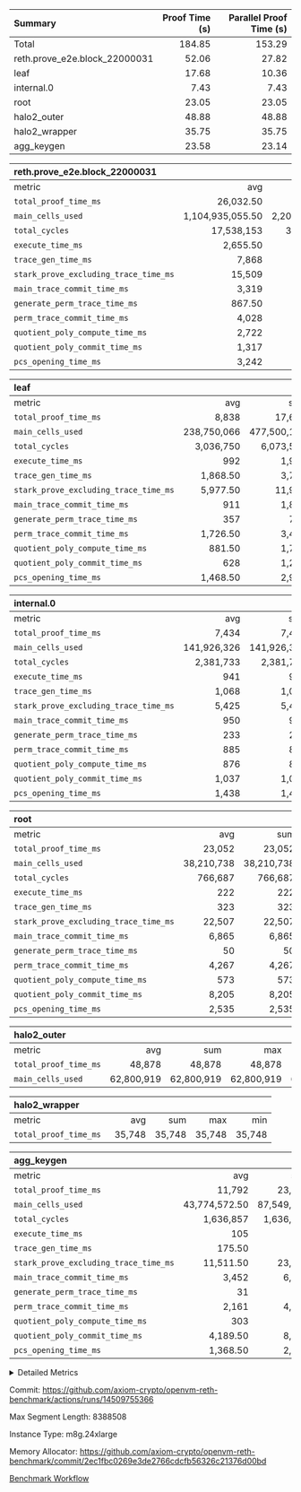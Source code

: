 | Summary | Proof Time (s) | Parallel Proof Time (s) |
|:---|---:|---:|
| Total |  184.85 |  153.29 |
| reth.prove_e2e.block_22000031 |  52.06 |  27.82 |
| leaf |  17.68 |  10.36 |
| internal.0 |  7.43 |  7.43 |
| root |  23.05 |  23.05 |
| halo2_outer |  48.88 |  48.88 |
| halo2_wrapper |  35.75 |  35.75 |
| agg_keygen |  23.58 |  23.14 |


| reth.prove_e2e.block_22000031 |||||
|:---|---:|---:|---:|---:|
|metric|avg|sum|max|min|
| `total_proof_time_ms ` |  26,032.50 |  52,065 |  27,822 |  24,243 |
| `main_cells_used     ` |  1,104,935,055.50 |  2,209,870,111 |  1,205,688,998 |  1,004,181,113 |
| `total_cycles        ` |  17,538,153 |  35,076,306 |  21,399,072 |  13,677,234 |
| `execute_time_ms     ` |  2,655.50 |  5,311 |  3,414 |  1,897 |
| `trace_gen_time_ms   ` |  7,868 |  15,736 |  9,149 |  6,587 |
| `stark_prove_excluding_trace_time_ms` |  15,509 |  31,018 |  15,759 |  15,259 |
| `main_trace_commit_time_ms` |  3,319 |  6,638 |  3,439 |  3,199 |
| `generate_perm_trace_time_ms` |  867.50 |  1,735 |  880 |  855 |
| `perm_trace_commit_time_ms` |  4,028 |  8,056 |  4,058 |  3,998 |
| `quotient_poly_compute_time_ms` |  2,722 |  5,444 |  2,895 |  2,549 |
| `quotient_poly_commit_time_ms` |  1,317 |  2,634 |  1,403 |  1,231 |
| `pcs_opening_time_ms ` |  3,242 |  6,484 |  3,269 |  3,215 |

| leaf |||||
|:---|---:|---:|---:|---:|
|metric|avg|sum|max|min|
| `total_proof_time_ms ` |  8,838 |  17,676 |  10,360 |  7,316 |
| `main_cells_used     ` |  238,750,066 |  477,500,132 |  283,548,121 |  193,952,011 |
| `total_cycles        ` |  3,036,750 |  6,073,500 |  3,496,068 |  2,577,432 |
| `execute_time_ms     ` |  992 |  1,984 |  1,128 |  856 |
| `trace_gen_time_ms   ` |  1,868.50 |  3,737 |  2,184 |  1,553 |
| `stark_prove_excluding_trace_time_ms` |  5,977.50 |  11,955 |  7,048 |  4,907 |
| `main_trace_commit_time_ms` |  911 |  1,822 |  1,063 |  759 |
| `generate_perm_trace_time_ms` |  357 |  714 |  433 |  281 |
| `perm_trace_commit_time_ms` |  1,726.50 |  3,453 |  2,043 |  1,410 |
| `quotient_poly_compute_time_ms` |  881.50 |  1,763 |  1,028 |  735 |
| `quotient_poly_commit_time_ms` |  628 |  1,256 |  734 |  522 |
| `pcs_opening_time_ms ` |  1,468.50 |  2,937 |  1,741 |  1,196 |

| internal.0 |||||
|:---|---:|---:|---:|---:|
|metric|avg|sum|max|min|
| `total_proof_time_ms ` |  7,434 |  7,434 |  7,434 |  7,434 |
| `main_cells_used     ` |  141,926,326 |  141,926,326 |  141,926,326 |  141,926,326 |
| `total_cycles        ` |  2,381,733 |  2,381,733 |  2,381,733 |  2,381,733 |
| `execute_time_ms     ` |  941 |  941 |  941 |  941 |
| `trace_gen_time_ms   ` |  1,068 |  1,068 |  1,068 |  1,068 |
| `stark_prove_excluding_trace_time_ms` |  5,425 |  5,425 |  5,425 |  5,425 |
| `main_trace_commit_time_ms` |  950 |  950 |  950 |  950 |
| `generate_perm_trace_time_ms` |  233 |  233 |  233 |  233 |
| `perm_trace_commit_time_ms` |  885 |  885 |  885 |  885 |
| `quotient_poly_compute_time_ms` |  876 |  876 |  876 |  876 |
| `quotient_poly_commit_time_ms` |  1,037 |  1,037 |  1,037 |  1,037 |
| `pcs_opening_time_ms ` |  1,438 |  1,438 |  1,438 |  1,438 |

| root |||||
|:---|---:|---:|---:|---:|
|metric|avg|sum|max|min|
| `total_proof_time_ms ` |  23,052 |  23,052 |  23,052 |  23,052 |
| `main_cells_used     ` |  38,210,738 |  38,210,738 |  38,210,738 |  38,210,738 |
| `total_cycles        ` |  766,687 |  766,687 |  766,687 |  766,687 |
| `execute_time_ms     ` |  222 |  222 |  222 |  222 |
| `trace_gen_time_ms   ` |  323 |  323 |  323 |  323 |
| `stark_prove_excluding_trace_time_ms` |  22,507 |  22,507 |  22,507 |  22,507 |
| `main_trace_commit_time_ms` |  6,865 |  6,865 |  6,865 |  6,865 |
| `generate_perm_trace_time_ms` |  50 |  50 |  50 |  50 |
| `perm_trace_commit_time_ms` |  4,267 |  4,267 |  4,267 |  4,267 |
| `quotient_poly_compute_time_ms` |  573 |  573 |  573 |  573 |
| `quotient_poly_commit_time_ms` |  8,205 |  8,205 |  8,205 |  8,205 |
| `pcs_opening_time_ms ` |  2,535 |  2,535 |  2,535 |  2,535 |

| halo2_outer |||||
|:---|---:|---:|---:|---:|
|metric|avg|sum|max|min|
| `total_proof_time_ms ` |  48,878 |  48,878 |  48,878 |  48,878 |
| `main_cells_used     ` |  62,800,919 |  62,800,919 |  62,800,919 |  62,800,919 |

| halo2_wrapper |||||
|:---|---:|---:|---:|---:|
|metric|avg|sum|max|min|
| `total_proof_time_ms ` |  35,748 |  35,748 |  35,748 |  35,748 |

| agg_keygen |||||
|:---|---:|---:|---:|---:|
|metric|avg|sum|max|min|
| `total_proof_time_ms ` |  11,792 |  23,584 |  23,136 |  448 |
| `main_cells_used     ` |  43,774,572.50 |  87,549,145 |  86,883,229 |  665,916 |
| `total_cycles        ` |  1,636,857 |  1,636,857 |  1,636,857 |  1,636,857 |
| `execute_time_ms     ` |  105 |  210 |  210 |  0 |
| `trace_gen_time_ms   ` |  175.50 |  351 |  323 |  28 |
| `stark_prove_excluding_trace_time_ms` |  11,511.50 |  23,023 |  22,603 |  420 |
| `main_trace_commit_time_ms` |  3,452 |  6,904 |  6,853 |  51 |
| `generate_perm_trace_time_ms` |  31 |  62 |  52 |  10 |
| `perm_trace_commit_time_ms` |  2,161 |  4,322 |  4,273 |  49 |
| `quotient_poly_compute_time_ms` |  303 |  606 |  576 |  30 |
| `quotient_poly_commit_time_ms` |  4,189.50 |  8,379 |  8,320 |  59 |
| `pcs_opening_time_ms ` |  1,368.50 |  2,737 |  2,520 |  217 |



<details>
<summary>Detailed Metrics</summary>

| air_name | block_number | quotient_deg | interactions | constraints |
| --- | --- | --- | --- | --- |
| AccessAdapterAir<16> | 22000031 | 2 | 5 | 12 | 
| AccessAdapterAir<2> | 22000031 | 2 | 5 | 12 | 
| AccessAdapterAir<32> | 22000031 | 2 | 5 | 12 | 
| AccessAdapterAir<4> | 22000031 | 2 | 5 | 12 | 
| AccessAdapterAir<8> | 22000031 | 2 | 5 | 12 | 
| BitwiseOperationLookupAir<8> | 22000031 | 2 | 2 | 4 | 
| KeccakVmAir | 22000031 | 2 | 321 | 4,513 | 
| MemoryMerkleAir<8> | 22000031 | 2 | 4 | 39 | 
| PersistentBoundaryAir<8> | 22000031 | 2 | 3 | 7 | 
| PhantomAir | 22000031 | 2 | 3 | 5 | 
| Poseidon2PeripheryAir<BabyBearParameters>, 1> | 22000031 | 2 | 1 | 286 | 
| ProgramAir | 22000031 | 1 | 1 | 4 | 
| RangeTupleCheckerAir<2> | 22000031 | 1 | 1 | 4 | 
| Rv32HintStoreAir | 22000031 | 2 | 18 | 28 | 
| Sha256VmAir | 22000031 | 2 | 50 | 663 | 
| VariableRangeCheckerAir | 22000031 | 1 | 1 | 4 | 
| VmAirWrapper<Rv32BaseAluAdapterAir, BaseAluCoreAir<4, 8> | 22000031 | 2 | 20 | 37 | 
| VmAirWrapper<Rv32BaseAluAdapterAir, LessThanCoreAir<4, 8> | 22000031 | 2 | 18 | 40 | 
| VmAirWrapper<Rv32BaseAluAdapterAir, ShiftCoreAir<4, 8> | 22000031 | 2 | 24 | 91 | 
| VmAirWrapper<Rv32BranchAdapterAir, BranchEqualCoreAir<4> | 22000031 | 2 | 11 | 20 | 
| VmAirWrapper<Rv32BranchAdapterAir, BranchLessThanCoreAir<4, 8> | 22000031 | 2 | 13 | 35 | 
| VmAirWrapper<Rv32CondRdWriteAdapterAir, Rv32JalLuiCoreAir> | 22000031 | 2 | 10 | 18 | 
| VmAirWrapper<Rv32HeapAdapterAir<2, 32, 32>, BaseAluCoreAir<32, 8> | 22000031 | 2 | 61 | 126 | 
| VmAirWrapper<Rv32HeapAdapterAir<2, 32, 32>, LessThanCoreAir<32, 8> | 22000031 | 2 | 31 | 129 | 
| VmAirWrapper<Rv32HeapAdapterAir<2, 32, 32>, MultiplicationCoreAir<32, 8> | 22000031 | 2 | 61 | 57 | 
| VmAirWrapper<Rv32HeapAdapterAir<2, 32, 32>, ShiftCoreAir<32, 8> | 22000031 | 2 | 79 | 2,161 | 
| VmAirWrapper<Rv32HeapBranchAdapterAir<2, 32>, BranchEqualCoreAir<32> | 22000031 | 2 | 20 | 55 | 
| VmAirWrapper<Rv32HeapBranchAdapterAir<2, 32>, BranchLessThanCoreAir<32, 8> | 22000031 | 2 | 22 | 126 | 
| VmAirWrapper<Rv32IsEqualModAdapterAir<2, 1, 32, 32>, ModularIsEqualCoreAir<32, 4, 8> | 22000031 | 2 | 25 | 225 | 
| VmAirWrapper<Rv32IsEqualModAdapterAir<2, 3, 16, 48>, ModularIsEqualCoreAir<48, 4, 8> | 22000031 | 2 | 41 | 333 | 
| VmAirWrapper<Rv32JalrAdapterAir, Rv32JalrCoreAir> | 22000031 | 2 | 16 | 20 | 
| VmAirWrapper<Rv32LoadStoreAdapterAir, LoadSignExtendCoreAir<4, 8> | 22000031 | 2 | 18 | 33 | 
| VmAirWrapper<Rv32LoadStoreAdapterAir, LoadStoreCoreAir<4> | 22000031 | 2 | 17 | 40 | 
| VmAirWrapper<Rv32MultAdapterAir, DivRemCoreAir<4, 8> | 22000031 | 2 | 25 | 84 | 
| VmAirWrapper<Rv32MultAdapterAir, MulHCoreAir<4, 8> | 22000031 | 2 | 24 | 31 | 
| VmAirWrapper<Rv32MultAdapterAir, MultiplicationCoreAir<4, 8> | 22000031 | 2 | 19 | 19 | 
| VmAirWrapper<Rv32RdWriteAdapterAir, Rv32AuipcCoreAir> | 22000031 | 2 | 12 | 14 | 
| VmAirWrapper<Rv32VecHeapAdapterAir<1, 2, 2, 32, 32>, FieldExpressionCoreAir> | 22000031 | 2 | 415 | 480 | 
| VmAirWrapper<Rv32VecHeapAdapterAir<1, 6, 6, 16, 16>, FieldExpressionCoreAir> | 22000031 | 2 | 832 | 921 | 
| VmAirWrapper<Rv32VecHeapAdapterAir<2, 1, 1, 32, 32>, FieldExpressionCoreAir> | 22000031 | 2 | 158 | 190 | 
| VmAirWrapper<Rv32VecHeapAdapterAir<2, 2, 2, 32, 32>, FieldExpressionCoreAir> | 22000031 | 2 | 428 | 457 | 
| VmAirWrapper<Rv32VecHeapAdapterAir<2, 3, 3, 16, 16>, FieldExpressionCoreAir> | 22000031 | 2 | 246 | 288 | 
| VmAirWrapper<Rv32VecHeapAdapterAir<2, 6, 6, 16, 16>, FieldExpressionCoreAir> | 22000031 | 2 | 668 | 701 | 
| VmConnectorAir | 22000031 | 2 | 5 | 11 | 

| block_number | execute_time_ms |
| --- | --- |
| 22000031 | 221 | 

| group | air_name | block_number | rows | quotient_deg | prep_cols | perm_cols | main_cols | interactions | constraints | cells |
| --- | --- | --- | --- | --- | --- | --- | --- | --- | --- | --- |
| agg_keygen | AccessAdapterAir<16> | 22000031 |  | 2 |  |  |  | 5 | 12 |  | 
| agg_keygen | AccessAdapterAir<2> | 22000031 | 524,288 | 8 |  | 16 | 11 | 5 | 12 | 14,155,776 | 
| agg_keygen | AccessAdapterAir<32> | 22000031 |  | 2 |  |  |  | 5 | 12 |  | 
| agg_keygen | AccessAdapterAir<4> | 22000031 | 262,144 | 8 |  | 16 | 13 | 5 | 12 | 7,602,176 | 
| agg_keygen | AccessAdapterAir<8> | 22000031 | 8,192 | 8 |  | 16 | 17 | 5 | 12 | 270,336 | 
| agg_keygen | BitwiseOperationLookupAir<8> | 22000031 |  | 2 |  |  |  | 2 | 4 |  | 
| agg_keygen | FriReducedOpeningAir | 22000031 | 524,288 | 8 |  | 84 | 27 | 39 | 71 | 58,195,968 | 
| agg_keygen | JalRangeCheckAir | 22000031 | 65,536 | 8 |  | 28 | 12 | 9 | 14 | 2,621,440 | 
| agg_keygen | MemoryMerkleAir<8> | 22000031 |  | 2 |  |  |  | 4 | 39 |  | 
| agg_keygen | NativePoseidon2Air<BabyBearParameters>, 1> | 22000031 | 65,536 | 8 |  | 312 | 398 | 136 | 572 | 46,530,560 | 
| agg_keygen | PersistentBoundaryAir<8> | 22000031 |  | 2 |  |  |  | 3 | 7 |  | 
| agg_keygen | PhantomAir | 22000031 | 32,768 | 4 |  | 12 | 6 | 3 | 5 | 589,824 | 
| agg_keygen | Poseidon2PeripheryAir<BabyBearParameters>, 1> | 22000031 |  | 2 |  |  |  | 1 | 286 |  | 
| agg_keygen | ProgramAir | 22000031 | 131,072 | 1 |  | 8 | 10 | 1 | 4 | 2,359,296 | 
| agg_keygen | RangeTupleCheckerAir<2> | 22000031 |  | 1 |  |  |  | 1 | 4 |  | 
| agg_keygen | Rv32HintStoreAir | 22000031 |  | 2 |  |  |  | 18 | 28 |  | 
| agg_keygen | VariableRangeCheckerAir | 22000031 | 262,144 | 1 | 2 | 8 | 1 | 1 | 4 | 2,359,296 | 
| agg_keygen | VmAirWrapper<AluNativeAdapterAir, FieldArithmeticCoreAir> | 22000031 | 1,048,576 | 8 |  | 36 | 29 | 15 | 27 | 68,157,440 | 
| agg_keygen | VmAirWrapper<BranchNativeAdapterAir, BranchEqualCoreAir<1> | 22000031 | 262,144 | 8 |  | 28 | 23 | 11 | 25 | 13,369,344 | 
| agg_keygen | VmAirWrapper<NativeAdapterAir<2, 0>, PublicValuesCoreAir> | 22000031 | 64 | 8 |  | 28 | 27 | 11 | 30 | 3,520 | 
| agg_keygen | VmAirWrapper<NativeLoadStoreAdapterAir<1>, NativeLoadStoreCoreAir<1> | 22000031 | 524,288 | 8 |  | 40 | 21 | 15 | 20 | 31,981,568 | 
| agg_keygen | VmAirWrapper<NativeLoadStoreAdapterAir<4>, NativeLoadStoreCoreAir<4> | 22000031 | 131,072 | 8 |  | 40 | 27 | 15 | 20 | 8,781,824 | 
| agg_keygen | VmAirWrapper<NativeVectorizedAdapterAir<4>, FieldExtensionCoreAir> | 22000031 | 131,072 | 8 |  | 36 | 38 | 15 | 27 | 9,699,328 | 
| agg_keygen | VmAirWrapper<Rv32BaseAluAdapterAir, BaseAluCoreAir<4, 8> | 22000031 |  | 2 |  |  |  | 20 | 37 |  | 
| agg_keygen | VmAirWrapper<Rv32BaseAluAdapterAir, LessThanCoreAir<4, 8> | 22000031 |  | 2 |  |  |  | 18 | 40 |  | 
| agg_keygen | VmAirWrapper<Rv32BaseAluAdapterAir, ShiftCoreAir<4, 8> | 22000031 |  | 2 |  |  |  | 24 | 91 |  | 
| agg_keygen | VmAirWrapper<Rv32BranchAdapterAir, BranchEqualCoreAir<4> | 22000031 |  | 2 |  |  |  | 11 | 20 |  | 
| agg_keygen | VmAirWrapper<Rv32BranchAdapterAir, BranchLessThanCoreAir<4, 8> | 22000031 |  | 2 |  |  |  | 13 | 35 |  | 
| agg_keygen | VmAirWrapper<Rv32CondRdWriteAdapterAir, Rv32JalLuiCoreAir> | 22000031 |  | 2 |  |  |  | 10 | 18 |  | 
| agg_keygen | VmAirWrapper<Rv32JalrAdapterAir, Rv32JalrCoreAir> | 22000031 |  | 2 |  |  |  | 16 | 20 |  | 
| agg_keygen | VmAirWrapper<Rv32LoadStoreAdapterAir, LoadSignExtendCoreAir<4, 8> | 22000031 |  | 2 |  |  |  | 18 | 33 |  | 
| agg_keygen | VmAirWrapper<Rv32LoadStoreAdapterAir, LoadStoreCoreAir<4> | 22000031 |  | 2 |  |  |  | 17 | 40 |  | 
| agg_keygen | VmAirWrapper<Rv32MultAdapterAir, DivRemCoreAir<4, 8> | 22000031 |  | 2 |  |  |  | 25 | 84 |  | 
| agg_keygen | VmAirWrapper<Rv32MultAdapterAir, MulHCoreAir<4, 8> | 22000031 |  | 2 |  |  |  | 24 | 31 |  | 
| agg_keygen | VmAirWrapper<Rv32MultAdapterAir, MultiplicationCoreAir<4, 8> | 22000031 |  | 2 |  |  |  | 19 | 19 |  | 
| agg_keygen | VmAirWrapper<Rv32RdWriteAdapterAir, Rv32AuipcCoreAir> | 22000031 |  | 2 |  |  |  | 12 | 14 |  | 
| agg_keygen | VmConnectorAir | 22000031 | 2 | 8 | 1 | 16 | 5 | 5 | 11 | 42 | 
| agg_keygen | VolatileBoundaryAir | 22000031 | 131,072 | 8 |  | 20 | 12 | 7 | 19 | 4,194,304 | 

| group | air_name | block_number | idx | rows | prep_cols | perm_cols | main_cols | cells |
| --- | --- | --- | --- | --- | --- | --- | --- | --- |
| internal.0 | AccessAdapterAir<2> | 22000031 | 0 | 524,288 |  | 12 | 11 | 12,058,624 | 
| internal.0 | AccessAdapterAir<4> | 22000031 | 0 | 262,144 |  | 12 | 13 | 6,553,600 | 
| internal.0 | AccessAdapterAir<8> | 22000031 | 0 | 8,192 |  | 12 | 17 | 237,568 | 
| internal.0 | FriReducedOpeningAir | 22000031 | 0 | 1,048,576 |  | 44 | 27 | 74,448,896 | 
| internal.0 | JalRangeCheckAir | 22000031 | 0 | 131,072 |  | 16 | 12 | 3,670,016 | 
| internal.0 | NativePoseidon2Air<BabyBearParameters>, 1> | 22000031 | 0 | 131,072 |  | 160 | 398 | 73,138,176 | 
| internal.0 | PhantomAir | 22000031 | 0 | 65,536 |  | 8 | 6 | 917,504 | 
| internal.0 | ProgramAir | 22000031 | 0 | 131,072 |  | 8 | 10 | 2,359,296 | 
| internal.0 | VariableRangeCheckerAir | 22000031 | 0 | 262,144 | 2 | 8 | 1 | 2,359,296 | 
| internal.0 | VmAirWrapper<AluNativeAdapterAir, FieldArithmeticCoreAir> | 22000031 | 0 | 2,097,152 |  | 20 | 29 | 102,760,448 | 
| internal.0 | VmAirWrapper<BranchNativeAdapterAir, BranchEqualCoreAir<1> | 22000031 | 0 | 262,144 |  | 16 | 23 | 10,223,616 | 
| internal.0 | VmAirWrapper<NativeAdapterAir<2, 0>, PublicValuesCoreAir> | 22000031 | 0 | 64 |  | 16 | 23 | 2,496 | 
| internal.0 | VmAirWrapper<NativeLoadStoreAdapterAir<1>, NativeLoadStoreCoreAir<1> | 22000031 | 0 | 524,288 |  | 24 | 21 | 23,592,960 | 
| internal.0 | VmAirWrapper<NativeLoadStoreAdapterAir<4>, NativeLoadStoreCoreAir<4> | 22000031 | 0 | 262,144 |  | 24 | 27 | 13,369,344 | 
| internal.0 | VmAirWrapper<NativeVectorizedAdapterAir<4>, FieldExtensionCoreAir> | 22000031 | 0 | 262,144 |  | 20 | 38 | 15,204,352 | 
| internal.0 | VmConnectorAir | 22000031 | 0 | 2 | 1 | 12 | 5 | 34 | 
| internal.0 | VolatileBoundaryAir | 22000031 | 0 | 262,144 |  | 12 | 12 | 6,291,456 | 
| leaf | AccessAdapterAir<2> | 22000031 | 0 | 2,097,152 |  | 16 | 11 | 56,623,104 | 
| leaf | AccessAdapterAir<2> | 22000031 | 1 | 1,048,576 |  | 16 | 11 | 28,311,552 | 
| leaf | AccessAdapterAir<4> | 22000031 | 0 | 1,048,576 |  | 16 | 13 | 30,408,704 | 
| leaf | AccessAdapterAir<4> | 22000031 | 1 | 524,288 |  | 16 | 13 | 15,204,352 | 
| leaf | AccessAdapterAir<8> | 22000031 | 0 | 32,768 |  | 16 | 17 | 1,081,344 | 
| leaf | AccessAdapterAir<8> | 22000031 | 1 | 16,384 |  | 16 | 17 | 540,672 | 
| leaf | FriReducedOpeningAir | 22000031 | 0 | 4,194,304 |  | 84 | 27 | 465,567,744 | 
| leaf | FriReducedOpeningAir | 22000031 | 1 | 2,097,152 |  | 84 | 27 | 232,783,872 | 
| leaf | JalRangeCheckAir | 22000031 | 0 | 65,536 |  | 28 | 12 | 2,621,440 | 
| leaf | JalRangeCheckAir | 22000031 | 1 | 65,536 |  | 28 | 12 | 2,621,440 | 
| leaf | NativePoseidon2Air<BabyBearParameters>, 1> | 22000031 | 0 | 262,144 |  | 312 | 398 | 186,122,240 | 
| leaf | NativePoseidon2Air<BabyBearParameters>, 1> | 22000031 | 1 | 262,144 |  | 312 | 398 | 186,122,240 | 
| leaf | PhantomAir | 22000031 | 0 | 32,768 |  | 12 | 6 | 589,824 | 
| leaf | PhantomAir | 22000031 | 1 | 32,768 |  | 12 | 6 | 589,824 | 
| leaf | ProgramAir | 22000031 | 0 | 2,097,152 |  | 8 | 10 | 37,748,736 | 
| leaf | ProgramAir | 22000031 | 1 | 2,097,152 |  | 8 | 10 | 37,748,736 | 
| leaf | VariableRangeCheckerAir | 22000031 | 0 | 262,144 | 2 | 8 | 1 | 2,359,296 | 
| leaf | VariableRangeCheckerAir | 22000031 | 1 | 262,144 | 2 | 8 | 1 | 2,359,296 | 
| leaf | VmAirWrapper<AluNativeAdapterAir, FieldArithmeticCoreAir> | 22000031 | 0 | 2,097,152 |  | 36 | 29 | 136,314,880 | 
| leaf | VmAirWrapper<AluNativeAdapterAir, FieldArithmeticCoreAir> | 22000031 | 1 | 2,097,152 |  | 36 | 29 | 136,314,880 | 
| leaf | VmAirWrapper<BranchNativeAdapterAir, BranchEqualCoreAir<1> | 22000031 | 0 | 524,288 |  | 28 | 23 | 26,738,688 | 
| leaf | VmAirWrapper<BranchNativeAdapterAir, BranchEqualCoreAir<1> | 22000031 | 1 | 524,288 |  | 28 | 23 | 26,738,688 | 
| leaf | VmAirWrapper<NativeAdapterAir<2, 0>, PublicValuesCoreAir> | 22000031 | 0 | 64 |  | 28 | 27 | 3,520 | 
| leaf | VmAirWrapper<NativeAdapterAir<2, 0>, PublicValuesCoreAir> | 22000031 | 1 | 64 |  | 28 | 27 | 3,520 | 
| leaf | VmAirWrapper<NativeLoadStoreAdapterAir<1>, NativeLoadStoreCoreAir<1> | 22000031 | 0 | 1,048,576 |  | 40 | 21 | 63,963,136 | 
| leaf | VmAirWrapper<NativeLoadStoreAdapterAir<1>, NativeLoadStoreCoreAir<1> | 22000031 | 1 | 1,048,576 |  | 40 | 21 | 63,963,136 | 
| leaf | VmAirWrapper<NativeLoadStoreAdapterAir<4>, NativeLoadStoreCoreAir<4> | 22000031 | 0 | 262,144 |  | 40 | 27 | 17,563,648 | 
| leaf | VmAirWrapper<NativeLoadStoreAdapterAir<4>, NativeLoadStoreCoreAir<4> | 22000031 | 1 | 262,144 |  | 40 | 27 | 17,563,648 | 
| leaf | VmAirWrapper<NativeVectorizedAdapterAir<4>, FieldExtensionCoreAir> | 22000031 | 0 | 524,288 |  | 36 | 38 | 38,797,312 | 
| leaf | VmAirWrapper<NativeVectorizedAdapterAir<4>, FieldExtensionCoreAir> | 22000031 | 1 | 262,144 |  | 36 | 38 | 19,398,656 | 
| leaf | VmConnectorAir | 22000031 | 0 | 2 | 1 | 16 | 5 | 42 | 
| leaf | VmConnectorAir | 22000031 | 1 | 2 | 1 | 16 | 5 | 42 | 
| leaf | VolatileBoundaryAir | 22000031 | 0 | 1,048,576 |  | 20 | 12 | 33,554,432 | 
| leaf | VolatileBoundaryAir | 22000031 | 1 | 524,288 |  | 20 | 12 | 16,777,216 | 
| root | AccessAdapterAir<2> | 22000031 | 0 | 262,144 |  | 8 | 11 | 4,980,736 | 
| root | AccessAdapterAir<4> | 22000031 | 0 | 131,072 |  | 8 | 13 | 2,752,512 | 
| root | AccessAdapterAir<8> | 22000031 | 0 | 4,096 |  | 8 | 17 | 102,400 | 
| root | FriReducedOpeningAir | 22000031 | 0 | 131,072 |  | 24 | 27 | 6,684,672 | 
| root | JalRangeCheckAir | 22000031 | 0 | 32,768 |  | 12 | 12 | 786,432 | 
| root | NativePoseidon2Air<BabyBearParameters>, 1> | 22000031 | 0 | 32,768 |  | 84 | 398 | 15,794,176 | 
| root | PhantomAir | 22000031 | 0 | 8,192 |  | 8 | 6 | 114,688 | 
| root | ProgramAir | 22000031 | 0 | 131,072 |  | 8 | 10 | 2,359,296 | 
| root | VariableRangeCheckerAir | 22000031 | 0 | 262,144 | 2 | 8 | 1 | 2,359,296 | 
| root | VmAirWrapper<AluNativeAdapterAir, FieldArithmeticCoreAir> | 22000031 | 0 | 524,288 |  | 12 | 29 | 21,495,808 | 
| root | VmAirWrapper<BranchNativeAdapterAir, BranchEqualCoreAir<1> | 22000031 | 0 | 131,072 |  | 12 | 23 | 4,587,520 | 
| root | VmAirWrapper<NativeAdapterAir<2, 0>, PublicValuesCoreAir> | 22000031 | 0 | 64 |  | 12 | 22 | 2,176 | 
| root | VmAirWrapper<NativeLoadStoreAdapterAir<1>, NativeLoadStoreCoreAir<1> | 22000031 | 0 | 262,144 |  | 16 | 21 | 9,699,328 | 
| root | VmAirWrapper<NativeLoadStoreAdapterAir<4>, NativeLoadStoreCoreAir<4> | 22000031 | 0 | 65,536 |  | 16 | 27 | 2,818,048 | 
| root | VmAirWrapper<NativeVectorizedAdapterAir<4>, FieldExtensionCoreAir> | 22000031 | 0 | 65,536 |  | 12 | 38 | 3,276,800 | 
| root | VmConnectorAir | 22000031 | 0 | 2 | 1 | 8 | 5 | 26 | 
| root | VolatileBoundaryAir | 22000031 | 0 | 131,072 |  | 8 | 12 | 2,621,440 | 

| group | air_name | block_number | segment | rows | prep_cols | perm_cols | main_cols | cells |
| --- | --- | --- | --- | --- | --- | --- | --- | --- |
| agg_keygen | AccessAdapterAir<16> | 22000031 | 0 | 1 |  | 16 | 25 | 41 | 
| agg_keygen | AccessAdapterAir<2> | 22000031 | 0 | 1 |  | 16 | 11 | 27 | 
| agg_keygen | AccessAdapterAir<32> | 22000031 | 0 | 1 |  | 16 | 41 | 57 | 
| agg_keygen | AccessAdapterAir<4> | 22000031 | 0 | 1 |  | 16 | 13 | 29 | 
| agg_keygen | AccessAdapterAir<8> | 22000031 | 0 | 1 |  | 16 | 17 | 33 | 
| agg_keygen | BitwiseOperationLookupAir<8> | 22000031 | 0 | 65,536 | 3 | 8 | 2 | 655,360 | 
| agg_keygen | MemoryMerkleAir<8> | 22000031 | 0 | 64 |  | 16 | 32 | 3,072 | 
| agg_keygen | PersistentBoundaryAir<8> | 22000031 | 0 | 1 |  | 12 | 20 | 32 | 
| agg_keygen | PhantomAir | 22000031 | 0 | 1 |  | 12 | 6 | 18 | 
| agg_keygen | Poseidon2PeripheryAir<BabyBearParameters>, 1> | 22000031 | 0 | 32 |  | 8 | 300 | 9,856 | 
| agg_keygen | ProgramAir | 22000031 | 0 | 1 |  | 8 | 10 | 18 | 
| agg_keygen | RangeTupleCheckerAir<2> | 22000031 | 0 | 524,288 | 2 | 8 | 1 | 4,718,592 | 
| agg_keygen | Rv32HintStoreAir | 22000031 | 0 | 1 |  | 44 | 32 | 76 | 
| agg_keygen | VariableRangeCheckerAir | 22000031 | 0 | 262,144 | 2 | 8 | 1 | 2,359,296 | 
| agg_keygen | VmAirWrapper<Rv32BaseAluAdapterAir, BaseAluCoreAir<4, 8> | 22000031 | 0 | 1 |  | 52 | 36 | 88 | 
| agg_keygen | VmAirWrapper<Rv32BaseAluAdapterAir, LessThanCoreAir<4, 8> | 22000031 | 0 | 1 |  | 40 | 37 | 77 | 
| agg_keygen | VmAirWrapper<Rv32BaseAluAdapterAir, ShiftCoreAir<4, 8> | 22000031 | 0 | 1 |  | 52 | 53 | 105 | 
| agg_keygen | VmAirWrapper<Rv32BranchAdapterAir, BranchEqualCoreAir<4> | 22000031 | 0 | 1 |  | 28 | 26 | 54 | 
| agg_keygen | VmAirWrapper<Rv32BranchAdapterAir, BranchLessThanCoreAir<4, 8> | 22000031 | 0 | 1 |  | 32 | 32 | 64 | 
| agg_keygen | VmAirWrapper<Rv32CondRdWriteAdapterAir, Rv32JalLuiCoreAir> | 22000031 | 0 | 1 |  | 28 | 18 | 46 | 
| agg_keygen | VmAirWrapper<Rv32JalrAdapterAir, Rv32JalrCoreAir> | 22000031 | 0 | 1 |  | 36 | 28 | 64 | 
| agg_keygen | VmAirWrapper<Rv32LoadStoreAdapterAir, LoadSignExtendCoreAir<4, 8> | 22000031 | 0 | 1 |  | 52 | 36 | 88 | 
| agg_keygen | VmAirWrapper<Rv32LoadStoreAdapterAir, LoadStoreCoreAir<4> | 22000031 | 0 | 1 |  | 52 | 41 | 93 | 
| agg_keygen | VmAirWrapper<Rv32MultAdapterAir, DivRemCoreAir<4, 8> | 22000031 | 0 | 1 |  | 72 | 59 | 131 | 
| agg_keygen | VmAirWrapper<Rv32MultAdapterAir, MulHCoreAir<4, 8> | 22000031 | 0 | 1 |  | 72 | 39 | 111 | 
| agg_keygen | VmAirWrapper<Rv32MultAdapterAir, MultiplicationCoreAir<4, 8> | 22000031 | 0 | 1 |  | 52 | 31 | 83 | 
| agg_keygen | VmAirWrapper<Rv32RdWriteAdapterAir, Rv32AuipcCoreAir> | 22000031 | 0 | 1 |  | 28 | 20 | 48 | 
| agg_keygen | VmConnectorAir | 22000031 | 0 | 2 | 1 | 16 | 5 | 42 | 
| reth.prove_e2e.block_22000031 | AccessAdapterAir<16> | 22000031 | 0 | 262,144 |  | 16 | 25 | 10,747,904 | 
| reth.prove_e2e.block_22000031 | AccessAdapterAir<16> | 22000031 | 1 | 131,072 |  | 16 | 25 | 5,373,952 | 
| reth.prove_e2e.block_22000031 | AccessAdapterAir<2> | 22000031 | 1 | 65,536 |  | 16 | 11 | 1,769,472 | 
| reth.prove_e2e.block_22000031 | AccessAdapterAir<32> | 22000031 | 0 | 131,072 |  | 16 | 41 | 7,471,104 | 
| reth.prove_e2e.block_22000031 | AccessAdapterAir<32> | 22000031 | 1 | 65,536 |  | 16 | 41 | 3,735,552 | 
| reth.prove_e2e.block_22000031 | AccessAdapterAir<4> | 22000031 | 0 | 64 |  | 16 | 13 | 1,856 | 
| reth.prove_e2e.block_22000031 | AccessAdapterAir<4> | 22000031 | 1 | 32,768 |  | 16 | 13 | 950,272 | 
| reth.prove_e2e.block_22000031 | AccessAdapterAir<8> | 22000031 | 0 | 1,048,576 |  | 16 | 17 | 34,603,008 | 
| reth.prove_e2e.block_22000031 | AccessAdapterAir<8> | 22000031 | 1 | 1,048,576 |  | 16 | 17 | 34,603,008 | 
| reth.prove_e2e.block_22000031 | BitwiseOperationLookupAir<8> | 22000031 | 0 | 65,536 | 3 | 8 | 2 | 655,360 | 
| reth.prove_e2e.block_22000031 | BitwiseOperationLookupAir<8> | 22000031 | 1 | 65,536 | 3 | 8 | 2 | 655,360 | 
| reth.prove_e2e.block_22000031 | KeccakVmAir | 22000031 | 0 | 65,536 |  | 1,056 | 3,163 | 276,496,384 | 
| reth.prove_e2e.block_22000031 | KeccakVmAir | 22000031 | 1 | 131,072 |  | 1,056 | 3,163 | 552,992,768 | 
| reth.prove_e2e.block_22000031 | MemoryMerkleAir<8> | 22000031 | 0 | 1,048,576 |  | 16 | 32 | 50,331,648 | 
| reth.prove_e2e.block_22000031 | MemoryMerkleAir<8> | 22000031 | 1 | 1,048,576 |  | 16 | 32 | 50,331,648 | 
| reth.prove_e2e.block_22000031 | PersistentBoundaryAir<8> | 22000031 | 0 | 1,048,576 |  | 12 | 20 | 33,554,432 | 
| reth.prove_e2e.block_22000031 | PersistentBoundaryAir<8> | 22000031 | 1 | 1,048,576 |  | 12 | 20 | 33,554,432 | 
| reth.prove_e2e.block_22000031 | PhantomAir | 22000031 | 0 | 64 |  | 12 | 6 | 1,152 | 
| reth.prove_e2e.block_22000031 | PhantomAir | 22000031 | 1 | 8 |  | 12 | 6 | 144 | 
| reth.prove_e2e.block_22000031 | Poseidon2PeripheryAir<BabyBearParameters>, 1> | 22000031 | 0 | 524,288 |  | 8 | 300 | 161,480,704 | 
| reth.prove_e2e.block_22000031 | Poseidon2PeripheryAir<BabyBearParameters>, 1> | 22000031 | 1 | 524,288 |  | 8 | 300 | 161,480,704 | 
| reth.prove_e2e.block_22000031 | ProgramAir | 22000031 | 0 | 524,288 |  | 8 | 10 | 9,437,184 | 
| reth.prove_e2e.block_22000031 | ProgramAir | 22000031 | 1 | 524,288 |  | 8 | 10 | 9,437,184 | 
| reth.prove_e2e.block_22000031 | RangeTupleCheckerAir<2> | 22000031 | 0 | 2,097,152 | 2 | 8 | 1 | 18,874,368 | 
| reth.prove_e2e.block_22000031 | RangeTupleCheckerAir<2> | 22000031 | 1 | 2,097,152 | 2 | 8 | 1 | 18,874,368 | 
| reth.prove_e2e.block_22000031 | Rv32HintStoreAir | 22000031 | 0 | 524,288 |  | 44 | 32 | 39,845,888 | 
| reth.prove_e2e.block_22000031 | VariableRangeCheckerAir | 22000031 | 0 | 262,144 | 2 | 8 | 1 | 2,359,296 | 
| reth.prove_e2e.block_22000031 | VariableRangeCheckerAir | 22000031 | 1 | 262,144 | 2 | 8 | 1 | 2,359,296 | 
| reth.prove_e2e.block_22000031 | VmAirWrapper<Rv32BaseAluAdapterAir, BaseAluCoreAir<4, 8> | 22000031 | 0 | 8,388,608 |  | 52 | 36 | 738,197,504 | 
| reth.prove_e2e.block_22000031 | VmAirWrapper<Rv32BaseAluAdapterAir, BaseAluCoreAir<4, 8> | 22000031 | 1 | 8,388,608 |  | 52 | 36 | 738,197,504 | 
| reth.prove_e2e.block_22000031 | VmAirWrapper<Rv32BaseAluAdapterAir, LessThanCoreAir<4, 8> | 22000031 | 0 | 524,288 |  | 40 | 37 | 40,370,176 | 
| reth.prove_e2e.block_22000031 | VmAirWrapper<Rv32BaseAluAdapterAir, LessThanCoreAir<4, 8> | 22000031 | 1 | 524,288 |  | 40 | 37 | 40,370,176 | 
| reth.prove_e2e.block_22000031 | VmAirWrapper<Rv32BaseAluAdapterAir, ShiftCoreAir<4, 8> | 22000031 | 0 | 1,048,576 |  | 52 | 53 | 110,100,480 | 
| reth.prove_e2e.block_22000031 | VmAirWrapper<Rv32BaseAluAdapterAir, ShiftCoreAir<4, 8> | 22000031 | 1 | 1,048,576 |  | 52 | 53 | 110,100,480 | 
| reth.prove_e2e.block_22000031 | VmAirWrapper<Rv32BranchAdapterAir, BranchEqualCoreAir<4> | 22000031 | 0 | 2,097,152 |  | 28 | 26 | 113,246,208 | 
| reth.prove_e2e.block_22000031 | VmAirWrapper<Rv32BranchAdapterAir, BranchEqualCoreAir<4> | 22000031 | 1 | 2,097,152 |  | 28 | 26 | 113,246,208 | 
| reth.prove_e2e.block_22000031 | VmAirWrapper<Rv32BranchAdapterAir, BranchLessThanCoreAir<4, 8> | 22000031 | 0 | 1,048,576 |  | 32 | 32 | 67,108,864 | 
| reth.prove_e2e.block_22000031 | VmAirWrapper<Rv32BranchAdapterAir, BranchLessThanCoreAir<4, 8> | 22000031 | 1 | 1,048,576 |  | 32 | 32 | 67,108,864 | 
| reth.prove_e2e.block_22000031 | VmAirWrapper<Rv32CondRdWriteAdapterAir, Rv32JalLuiCoreAir> | 22000031 | 0 | 524,288 |  | 28 | 18 | 24,117,248 | 
| reth.prove_e2e.block_22000031 | VmAirWrapper<Rv32CondRdWriteAdapterAir, Rv32JalLuiCoreAir> | 22000031 | 1 | 262,144 |  | 28 | 18 | 12,058,624 | 
| reth.prove_e2e.block_22000031 | VmAirWrapper<Rv32HeapAdapterAir<2, 32, 32>, BaseAluCoreAir<32, 8> | 22000031 | 0 | 2,048 |  | 192 | 168 | 737,280 | 
| reth.prove_e2e.block_22000031 | VmAirWrapper<Rv32HeapAdapterAir<2, 32, 32>, BaseAluCoreAir<32, 8> | 22000031 | 1 | 4,096 |  | 192 | 168 | 1,474,560 | 
| reth.prove_e2e.block_22000031 | VmAirWrapper<Rv32HeapAdapterAir<2, 32, 32>, LessThanCoreAir<32, 8> | 22000031 | 0 | 512 |  | 68 | 169 | 121,344 | 
| reth.prove_e2e.block_22000031 | VmAirWrapper<Rv32HeapAdapterAir<2, 32, 32>, LessThanCoreAir<32, 8> | 22000031 | 1 | 2,048 |  | 68 | 169 | 485,376 | 
| reth.prove_e2e.block_22000031 | VmAirWrapper<Rv32HeapAdapterAir<2, 32, 32>, MultiplicationCoreAir<32, 8> | 22000031 | 0 | 256 |  | 192 | 164 | 91,136 | 
| reth.prove_e2e.block_22000031 | VmAirWrapper<Rv32HeapAdapterAir<2, 32, 32>, MultiplicationCoreAir<32, 8> | 22000031 | 1 | 1,024 |  | 192 | 164 | 364,544 | 
| reth.prove_e2e.block_22000031 | VmAirWrapper<Rv32HeapAdapterAir<2, 32, 32>, ShiftCoreAir<32, 8> | 22000031 | 0 | 512 |  | 164 | 241 | 207,360 | 
| reth.prove_e2e.block_22000031 | VmAirWrapper<Rv32HeapAdapterAir<2, 32, 32>, ShiftCoreAir<32, 8> | 22000031 | 1 | 1,024 |  | 164 | 241 | 414,720 | 
| reth.prove_e2e.block_22000031 | VmAirWrapper<Rv32HeapBranchAdapterAir<2, 32>, BranchEqualCoreAir<32> | 22000031 | 0 | 2,048 |  | 48 | 124 | 352,256 | 
| reth.prove_e2e.block_22000031 | VmAirWrapper<Rv32HeapBranchAdapterAir<2, 32>, BranchEqualCoreAir<32> | 22000031 | 1 | 8,192 |  | 48 | 124 | 1,409,024 | 
| reth.prove_e2e.block_22000031 | VmAirWrapper<Rv32IsEqualModAdapterAir<2, 1, 32, 32>, ModularIsEqualCoreAir<32, 4, 8> | 22000031 | 0 | 32,768 |  | 56 | 166 | 7,274,496 | 
| reth.prove_e2e.block_22000031 | VmAirWrapper<Rv32JalrAdapterAir, Rv32JalrCoreAir> | 22000031 | 0 | 524,288 |  | 36 | 28 | 33,554,432 | 
| reth.prove_e2e.block_22000031 | VmAirWrapper<Rv32JalrAdapterAir, Rv32JalrCoreAir> | 22000031 | 1 | 262,144 |  | 36 | 28 | 16,777,216 | 
| reth.prove_e2e.block_22000031 | VmAirWrapper<Rv32LoadStoreAdapterAir, LoadSignExtendCoreAir<4, 8> | 22000031 | 0 | 1,048,576 |  | 52 | 36 | 92,274,688 | 
| reth.prove_e2e.block_22000031 | VmAirWrapper<Rv32LoadStoreAdapterAir, LoadSignExtendCoreAir<4, 8> | 22000031 | 1 | 1,048,576 |  | 52 | 36 | 92,274,688 | 
| reth.prove_e2e.block_22000031 | VmAirWrapper<Rv32LoadStoreAdapterAir, LoadStoreCoreAir<4> | 22000031 | 0 | 8,388,608 |  | 52 | 41 | 780,140,544 | 
| reth.prove_e2e.block_22000031 | VmAirWrapper<Rv32LoadStoreAdapterAir, LoadStoreCoreAir<4> | 22000031 | 1 | 8,388,608 |  | 52 | 41 | 780,140,544 | 
| reth.prove_e2e.block_22000031 | VmAirWrapper<Rv32MultAdapterAir, DivRemCoreAir<4, 8> | 22000031 | 0 | 128 |  | 72 | 59 | 16,768 | 
| reth.prove_e2e.block_22000031 | VmAirWrapper<Rv32MultAdapterAir, DivRemCoreAir<4, 8> | 22000031 | 1 | 128 |  | 72 | 59 | 16,768 | 
| reth.prove_e2e.block_22000031 | VmAirWrapper<Rv32MultAdapterAir, MulHCoreAir<4, 8> | 22000031 | 0 | 32,768 |  | 72 | 39 | 3,637,248 | 
| reth.prove_e2e.block_22000031 | VmAirWrapper<Rv32MultAdapterAir, MulHCoreAir<4, 8> | 22000031 | 1 | 65,536 |  | 72 | 39 | 7,274,496 | 
| reth.prove_e2e.block_22000031 | VmAirWrapper<Rv32MultAdapterAir, MultiplicationCoreAir<4, 8> | 22000031 | 0 | 131,072 |  | 52 | 31 | 10,878,976 | 
| reth.prove_e2e.block_22000031 | VmAirWrapper<Rv32MultAdapterAir, MultiplicationCoreAir<4, 8> | 22000031 | 1 | 131,072 |  | 52 | 31 | 10,878,976 | 
| reth.prove_e2e.block_22000031 | VmAirWrapper<Rv32RdWriteAdapterAir, Rv32AuipcCoreAir> | 22000031 | 0 | 262,144 |  | 28 | 20 | 12,582,912 | 
| reth.prove_e2e.block_22000031 | VmAirWrapper<Rv32RdWriteAdapterAir, Rv32AuipcCoreAir> | 22000031 | 1 | 131,072 |  | 28 | 20 | 6,291,456 | 
| reth.prove_e2e.block_22000031 | VmAirWrapper<Rv32VecHeapAdapterAir<1, 2, 2, 32, 32>, FieldExpressionCoreAir> | 22000031 | 0 | 16,384 |  | 836 | 547 | 22,659,072 | 
| reth.prove_e2e.block_22000031 | VmAirWrapper<Rv32VecHeapAdapterAir<2, 1, 1, 32, 32>, FieldExpressionCoreAir> | 22000031 | 0 | 256 |  | 320 | 263 | 149,248 | 
| reth.prove_e2e.block_22000031 | VmAirWrapper<Rv32VecHeapAdapterAir<2, 2, 2, 32, 32>, FieldExpressionCoreAir> | 22000031 | 0 | 8,192 |  | 860 | 625 | 12,165,120 | 
| reth.prove_e2e.block_22000031 | VmConnectorAir | 22000031 | 0 | 2 | 1 | 16 | 5 | 42 | 
| reth.prove_e2e.block_22000031 | VmConnectorAir | 22000031 | 1 | 2 | 1 | 16 | 5 | 42 | 

| group | block_number | trace_gen_time_ms | total_proof_time_ms | total_cycles | total_cells | stark_prove_excluding_trace_time_ms | quotient_poly_compute_time_ms | quotient_poly_commit_time_ms | perm_trace_commit_time_ms | pcs_opening_time_ms | num_segments | main_trace_commit_time_ms | main_cells_used | halo2_total_cells | halo2_keygen_time_ms | generate_perm_trace_time_ms | execute_time_ms |
| --- | --- | --- | --- | --- | --- | --- | --- | --- | --- | --- | --- | --- | --- | --- | --- | --- | --- |
| agg_keygen | 22000031 | 323 | 23,136 | 1,636,857 | 270,872,042 | 22,603 | 576 | 8,320 | 4,273 | 2,520 | 1 | 6,853 | 86,883,229 | 8,037,489 | 18,258 | 52 | 210 | 
| halo2_outer | 22000031 |  | 48,878 |  |  |  |  |  |  |  |  |  | 62,800,919 |  |  |  |  | 
| halo2_wrapper | 22000031 |  | 35,748 |  |  |  |  |  |  |  |  |  |  |  |  |  |  | 
| reth.prove_e2e.block_22000031 | 22000031 |  |  |  |  |  |  |  |  |  | 2 |  |  |  |  |  |  | 

| group | block_number | cell_tracker_span | simple_advice_cells | lookup_advice_cells | fixed_cells |
| --- | --- | --- | --- | --- | --- |
| agg_keygen | 22000031 | VerifierProgram | 482,930 | 155,510 | 158,234 | 
| agg_keygen | 22000031 | VerifierProgram;CheckTraceHeightConstraints | 4,789 | 972 | 1,738 | 
| agg_keygen | 22000031 | VerifierProgram;PoseidonCell | 29,400 |  | 8,700 | 
| agg_keygen | 22000031 | VerifierProgram;stage-c-build-rounds | 19,526 | 2,717 | 6,696 | 
| agg_keygen | 22000031 | VerifierProgram;stage-c-build-rounds;PoseidonCell | 46,550 |  | 13,775 | 
| agg_keygen | 22000031 | VerifierProgram;stage-d-verify-pcs | 1,365,246 | 211,617 | 481,258 | 
| agg_keygen | 22000031 | VerifierProgram;stage-d-verify-pcs;PoseidonCell | 3,839,150 |  | 1,136,075 | 
| agg_keygen | 22000031 | VerifierProgram;stage-d-verify-pcs;stage-d-verifier-verify | 45,125 | 5,543 | 19,412 | 
| agg_keygen | 22000031 | VerifierProgram;stage-d-verify-pcs;stage-d-verifier-verify;PoseidonCell | 68,600 |  | 20,300 | 
| agg_keygen | 22000031 | VerifierProgram;stage-d-verify-pcs;stage-d-verifier-verify;cache-generator-powers | 66,304 | 11,396 | 20,384 | 
| agg_keygen | 22000031 | VerifierProgram;stage-d-verify-pcs;stage-d-verifier-verify;compute-reduced-opening;single-reduced-opening-eval | 7,994,476 | 335,356 | 1,482,124 | 
| agg_keygen | 22000031 | VerifierProgram;stage-d-verify-pcs;stage-d-verifier-verify;pre-compute-rounds-context | 76,224 | 11,116 | 22,232 | 
| agg_keygen | 22000031 | VerifierProgram;stage-d-verify-pcs;stage-d-verifier-verify;verify-batch | 49,728 |  | 6,216 | 
| agg_keygen | 22000031 | VerifierProgram;stage-d-verify-pcs;stage-d-verifier-verify;verify-batch;PoseidonCell | 9,264,780 |  | 2,744,280 | 
| agg_keygen | 22000031 | VerifierProgram;stage-d-verify-pcs;stage-d-verifier-verify;verify-batch;verify-batch-reduce-fast;PoseidonCell | 8,263,864 | 237,048 | 2,580,396 | 
| agg_keygen | 22000031 | VerifierProgram;stage-d-verify-pcs;stage-d-verifier-verify;verify-query | 953,456 | 165,676 | 272,356 | 
| agg_keygen | 22000031 | VerifierProgram;stage-d-verify-pcs;stage-d-verifier-verify;verify-query;verify-batch-ext | 102,144 |  | 12,768 | 
| agg_keygen | 22000031 | VerifierProgram;stage-d-verify-pcs;stage-d-verifier-verify;verify-query;verify-batch-ext;PoseidonCell | 15,647,184 |  | 4,634,784 | 
| agg_keygen | 22000031 | VerifierProgram;stage-d-verify-pcs;stage-d-verifier-verify;verify-query;verify-batch-ext;verify-batch-reduce-fast;PoseidonCell | 1,550,612 | 56,000 | 476,812 | 
| agg_keygen | 22000031 | VerifierProgram;stage-e-verify-constraints | 9,770,542 | 1,967,337 | 3,013,652 | 

| group | block_number | idx | trace_gen_time_ms | total_proof_time_ms | total_cycles | total_cells | stark_prove_excluding_trace_time_ms | quotient_poly_compute_time_ms | quotient_poly_commit_time_ms | perm_trace_commit_time_ms | pcs_opening_time_ms | main_trace_commit_time_ms | main_cells_used | generate_perm_trace_time_ms | execute_time_ms |
| --- | --- | --- | --- | --- | --- | --- | --- | --- | --- | --- | --- | --- | --- | --- | --- |
| internal.0 | 22000031 | 0 | 1,068 | 7,434 | 2,381,733 | 347,187,682 | 5,425 | 876 | 1,037 | 885 | 1,438 | 950 | 141,926,326 | 233 | 941 | 
| leaf | 22000031 | 0 | 2,184 | 10,360 | 3,496,068 | 1,100,058,090 | 7,048 | 1,028 | 734 | 2,043 | 1,741 | 1,063 | 283,548,121 | 433 | 1,128 | 
| leaf | 22000031 | 1 | 1,553 | 7,316 | 2,577,432 | 787,041,770 | 4,907 | 735 | 522 | 1,410 | 1,196 | 759 | 193,952,011 | 281 | 856 | 
| root | 22000031 | 0 | 323 | 23,052 | 766,687 | 80,435,354 | 22,507 | 573 | 8,205 | 4,267 | 2,535 | 6,865 | 38,210,738 | 50 | 222 | 

| group | block_number | idx | trace_height_constraint | weighted_sum | threshold |
| --- | --- | --- | --- | --- | --- |
| internal.0 | 22000031 | 0 | 0 | 9,830,532 | 2,013,265,921 | 
| internal.0 | 22000031 | 0 | 1 | 50,356,480 | 2,013,265,921 | 
| internal.0 | 22000031 | 0 | 2 | 4,915,266 | 2,013,265,921 | 
| internal.0 | 22000031 | 0 | 3 | 50,610,436 | 2,013,265,921 | 
| internal.0 | 22000031 | 0 | 4 | 262,144 | 2,013,265,921 | 
| internal.0 | 22000031 | 0 | 5 | 116,368,074 | 2,013,265,921 | 
| leaf | 22000031 | 0 | 0 | 18,546,820 | 2,013,265,921 | 
| leaf | 22000031 | 0 | 1 | 129,728,768 | 2,013,265,921 | 
| leaf | 22000031 | 0 | 2 | 9,273,410 | 2,013,265,921 | 
| leaf | 22000031 | 0 | 3 | 129,827,076 | 2,013,265,921 | 
| leaf | 22000031 | 0 | 4 | 524,288 | 2,013,265,921 | 
| leaf | 22000031 | 0 | 5 | 290,259,658 | 2,013,265,921 | 
| leaf | 22000031 | 1 | 0 | 13,828,228 | 2,013,265,921 | 
| leaf | 22000031 | 1 | 1 | 84,590,848 | 2,013,265,921 | 
| leaf | 22000031 | 1 | 2 | 6,914,114 | 2,013,265,921 | 
| leaf | 22000031 | 1 | 3 | 84,705,540 | 2,013,265,921 | 
| leaf | 22000031 | 1 | 4 | 524,288 | 2,013,265,921 | 
| leaf | 22000031 | 1 | 5 | 192,922,314 | 2,013,265,921 | 
| root | 22000031 | 0 | 0 | 2,252,928 | 2,013,265,921 | 
| root | 22000031 | 0 | 1 | 14,557,184 | 2,013,265,921 | 
| root | 22000031 | 0 | 2 | 1,126,464 | 2,013,265,921 | 
| root | 22000031 | 0 | 3 | 15,540,224 | 2,013,265,921 | 
| root | 22000031 | 0 | 4 | 262,144 | 2,013,265,921 | 
| root | 22000031 | 0 | 5 | 34,263,234 | 2,013,265,921 | 

| group | block_number | segment | trace_gen_time_ms | total_proof_time_ms | total_cycles | total_cells | stark_prove_excluding_trace_time_ms | quotient_poly_compute_time_ms | quotient_poly_commit_time_ms | perm_trace_commit_time_ms | pcs_opening_time_ms | main_trace_commit_time_ms | main_cells_used | generate_perm_trace_time_ms | execute_time_ms |
| --- | --- | --- | --- | --- | --- | --- | --- | --- | --- | --- | --- | --- | --- | --- | --- |
| agg_keygen | 22000031 | 0 | 28 | 448 |  | 7,747,601 | 420 | 30 | 59 | 49 | 217 | 51 | 665,916 | 10 | 0 | 
| reth.prove_e2e.block_22000031 | 22000031 | 0 | 9,149 | 27,822 | 21,399,072 | 2,715,997,169 | 15,259 | 2,549 | 1,403 | 3,998 | 3,215 | 3,199 | 1,205,688,998 | 880 | 3,414 | 
| reth.prove_e2e.block_22000031 | 22000031 | 1 | 6,587 | 24,243 | 13,677,234 | 2,875,002,426 | 15,759 | 2,895 | 1,231 | 4,058 | 3,269 | 3,439 | 1,004,181,113 | 855 | 1,897 | 

| group | block_number | segment | trace_height_constraint | weighted_sum | threshold |
| --- | --- | --- | --- | --- | --- |
| agg_keygen | 22000031 | 0 | 0 | 34 | 2,013,265,921 | 
| agg_keygen | 22000031 | 0 | 1 | 86 | 2,013,265,921 | 
| agg_keygen | 22000031 | 0 | 2 | 17 | 2,013,265,921 | 
| agg_keygen | 22000031 | 0 | 3 | 98 | 2,013,265,921 | 
| agg_keygen | 22000031 | 0 | 4 | 193 | 2,013,265,921 | 
| agg_keygen | 22000031 | 0 | 5 | 65 | 2,013,265,921 | 
| agg_keygen | 22000031 | 0 | 6 | 29 | 2,013,265,921 | 
| agg_keygen | 22000031 | 0 | 7 | 20 | 2,013,265,921 | 
| agg_keygen | 22000031 | 0 | 8 | 918,079 | 2,013,265,921 | 
| reth.prove_e2e.block_22000031 | 22000031 | 0 | 0 | 49,344,646 | 2,013,265,921 | 
| reth.prove_e2e.block_22000031 | 22000031 | 0 | 1 | 148,782,284 | 2,013,265,921 | 
| reth.prove_e2e.block_22000031 | 22000031 | 0 | 2 | 24,672,323 | 2,013,265,921 | 
| reth.prove_e2e.block_22000031 | 22000031 | 0 | 3 | 183,140,561 | 2,013,265,921 | 
| reth.prove_e2e.block_22000031 | 22000031 | 0 | 4 | 4,194,304 | 2,013,265,921 | 
| reth.prove_e2e.block_22000031 | 22000031 | 0 | 5 | 2,097,152 | 2,013,265,921 | 
| reth.prove_e2e.block_22000031 | 22000031 | 0 | 6 | 64,048,642 | 2,013,265,921 | 
| reth.prove_e2e.block_22000031 | 22000031 | 0 | 7 |  | 2,013,265,921 | 
| reth.prove_e2e.block_22000031 | 22000031 | 0 | 8 | 795,648 | 2,013,265,921 | 
| reth.prove_e2e.block_22000031 | 22000031 | 0 | 9 | 480,614,504 | 2,013,265,921 | 
| reth.prove_e2e.block_22000031 | 22000031 | 1 | 0 | 47,087,892 | 2,013,265,921 | 
| reth.prove_e2e.block_22000031 | 22000031 | 1 | 1 | 149,029,632 | 2,013,265,921 | 
| reth.prove_e2e.block_22000031 | 22000031 | 1 | 2 | 23,543,946 | 2,013,265,921 | 
| reth.prove_e2e.block_22000031 | 22000031 | 1 | 3 | 172,885,764 | 2,013,265,921 | 
| reth.prove_e2e.block_22000031 | 22000031 | 1 | 4 | 4,194,304 | 2,013,265,921 | 
| reth.prove_e2e.block_22000031 | 22000031 | 1 | 5 | 2,097,152 | 2,013,265,921 | 
| reth.prove_e2e.block_22000031 | 22000031 | 1 | 6 | 69,842,176 | 2,013,265,921 | 
| reth.prove_e2e.block_22000031 | 22000031 | 1 | 7 |  | 2,013,265,921 | 
| reth.prove_e2e.block_22000031 | 22000031 | 1 | 8 | 1,082,368 | 2,013,265,921 | 
| reth.prove_e2e.block_22000031 | 22000031 | 1 | 9 | 473,302,178 | 2,013,265,921 | 

| group | block_number | trace_height_constraint | weighted_sum | threshold |
| --- | --- | --- | --- | --- |
| agg_keygen | 22000031 | 0 | 5,701,764 | 2,013,265,921 | 
| agg_keygen | 22000031 | 1 | 28,467,456 | 2,013,265,921 | 
| agg_keygen | 22000031 | 2 | 2,850,882 | 2,013,265,921 | 
| agg_keygen | 22000031 | 3 | 28,197,124 | 2,013,265,921 | 
| agg_keygen | 22000031 | 4 | 262,144 | 2,013,265,921 | 
| agg_keygen | 22000031 | 5 | 65,741,514 | 2,013,265,921 | 

</details>


Commit: https://github.com/axiom-crypto/openvm-reth-benchmark/actions/runs/14509755366

Max Segment Length: 8388508

Instance Type: m8g.24xlarge

Memory Allocator: https://github.com/axiom-crypto/openvm-reth-benchmark/commit/2ec1fbc0269e3de2766cdcfb56326c21376d00bd

[Benchmark Workflow]()
